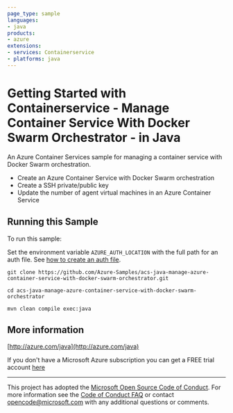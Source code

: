 ```yaml
---
page_type: sample
languages:
- java
products:
- azure
extensions:
- services: Containerservice
- platforms: java
---
```


# Getting Started with Containerservice - Manage Container Service With Docker Swarm Orchestrator - in Java #


  An Azure Container Services sample for managing a container service with Docker Swarm orchestration.
   - Create an Azure Container Service with Docker Swarm orchestration
   - Create a SSH private/public key
   - Update the number of agent virtual machines in an Azure Container Service
 

## Running this Sample ##

To run this sample:

Set the environment variable `AZURE_AUTH_LOCATION` with the full path for an auth file. See [how to create an auth file](https://github.com/Azure/azure-libraries-for-java/blob/master/AUTH.md).

    git clone https://github.com/Azure-Samples/acs-java-manage-azure-container-service-with-docker-swarm-orchestrator.git

    cd acs-java-manage-azure-container-service-with-docker-swarm-orchestrator

    mvn clean compile exec:java

## More information ##

[http://azure.com/java](http://azure.com/java)

If you don't have a Microsoft Azure subscription you can get a FREE trial account [here](http://go.microsoft.com/fwlink/?LinkId=330212)

---

This project has adopted the [Microsoft Open Source Code of Conduct](https://opensource.microsoft.com/codeofconduct/). For more information see the [Code of Conduct FAQ](https://opensource.microsoft.com/codeofconduct/faq/) or contact [opencode@microsoft.com](mailto:opencode@microsoft.com) with any additional questions or comments.